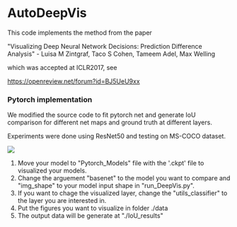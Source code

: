 # AutoDeepVis

This code implements the method from the paper

"Visualizing Deep Neural Network Decisions: Prediction Difference Analysis" - Luisa M Zintgraf, Taco S Cohen, Tameem Adel, Max Welling

which was accepted at ICLR2017, see

https://openreview.net/forum?id=BJ5UeU9xx

### Pytorch implementation
We modified the source code to fit pytorch net and generate IoU comparison for different net maps and ground truth at different layers.

Experiments were done using ResNet50 and testing on MS-COCO dataset.

![](https://github.com/luulinh90s/Explainable-AI-project/blob/master/AutoDeepVis/AutoDeepVis.png)


1. Move your model to "Pytorch_Models" file with the '.ckpt' file to visualized your models.
2. Change the arguement "basenet" to the model you want to compare and "img_shape" to your model input shape in "run_DeepVis.py".
3. If you want to chage the visualized layer, change the "utils_classifier" to the layer you are interested in.
4. Put the figures you want to visualize in folder ./data
5. The output data will be generate at "./IoU_results"
